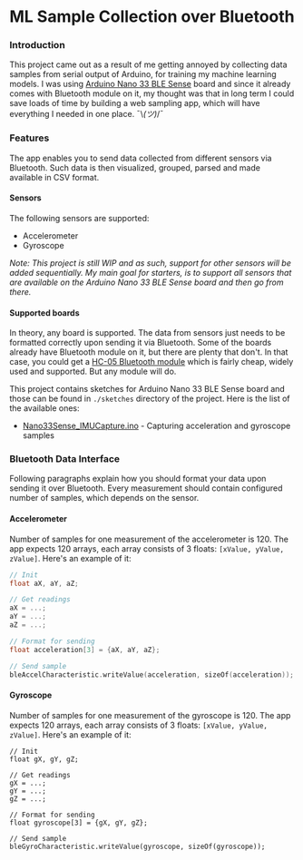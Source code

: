 # ML Sample Collection over Bluetooth

### Introduction
This project came out as a result of me getting annoyed by collecting data samples from serial output of Arduino,
for training my machine learning models. I was using [Arduino Nano 33 BLE Sense](https://store.arduino.cc/arduino-nano-33-ble-sense)
board and since it already comes with Bluetooth module on it, my thought was that in long term I could save 
loads of time by building a web sampling app, which will have everything I needed in one place. ¯\\_(ツ)_/¯

### Features
The app enables you to send data collected from different sensors via Bluetooth. Such data is then visualized,
grouped, parsed and made available in CSV format.

#### Sensors
The following sensors are supported:
* Accelerometer
* Gyroscope

_Note: This project is still WIP and as such, support for other sensors will be added sequentially. 
My main goal for starters, is to support all sensors that are available on the Arduino Nano 33 BLE Sense board and
then go from there._

#### Supported boards
In theory, any board is supported. The data from sensors just needs to be formatted correctly upon sending it
via Bluetooth. Some of the boards already have Bluetooth module on it, but there are plenty that don't. In that case,
you could get a [HC-05 Bluetooth module](https://components101.com/wireless/hc-05-bluetooth-module) which is 
fairly cheap, widely used and supported. But any module will do.

This project contains sketches for Arduino Nano 33 BLE Sense board and those can be found in `./sketches` directory
of the project. Here is the list of the available ones:
* [Nano33Sense_IMUCapture.ino](sketches/Nano33Sense_IMUCapture.ino) - Capturing acceleration and gyroscope samples

### Bluetooth Data Interface
Following paragraphs explain how you should format your data upon sending it over Bluetooth. Every measurement should
contain configured number of samples, which depends on the sensor.

#### Accelerometer
Number of samples for one measurement of the accelerometer is 120. 
The app expects 120 arrays, each array consists of 3 floats: `[xValue, yValue, zValue]`. Here's an example of it:
```c
// Init
float aX, aY, aZ;

// Get readings
aX = ...;
aY = ...;
aZ = ...;

// Format for sending
float acceleration[3] = {aX, aY, aZ};

// Send sample
bleAccelCharacteristic.writeValue(acceleration, sizeOf(acceleration));

```

#### Gyroscope
Number of samples for one measurement of the gyroscope is 120. 
The app expects 120 arrays, each array consists of 3 floats: `[xValue, yValue, zValue]`. Here's an example of it:
```
// Init
float gX, gY, gZ;

// Get readings
gX = ...;
gY = ...;
gZ = ...;

// Format for sending
float gyroscope[3] = {gX, gY, gZ};

// Send sample
bleGyroCharacteristic.writeValue(gyroscope, sizeOf(gyroscope));

```
